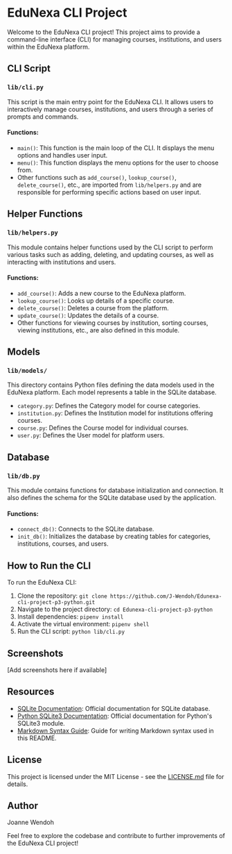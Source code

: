 # EduNexa CLI Project  

Welcome to the EduNexa CLI project! This project aims to provide a command-line interface (CLI) for managing courses, institutions, and users within the EduNexa platform.

## CLI Script

### `lib/cli.py`

This script is the main entry point for the EduNexa CLI. It allows users to interactively manage courses, institutions, and users through a series of prompts and commands.

#### Functions:

- `main()`: This function is the main loop of the CLI. It displays the menu options and handles user input.
- `menu()`: This function displays the menu options for the user to choose from.
- Other functions such as `add_course()`, `lookup_course()`, `delete_course()`, etc., are imported from `lib/helpers.py` and are responsible for performing specific actions based on user input.

## Helper Functions

### `lib/helpers.py`

This module contains helper functions used by the CLI script to perform various tasks such as adding, deleting, and updating courses, as well as interacting with institutions and users.

#### Functions:

- `add_course()`: Adds a new course to the EduNexa platform.
- `lookup_course()`: Looks up details of a specific course.
- `delete_course()`: Deletes a course from the platform.
- `update_course()`: Updates the details of a course.
- Other functions for viewing courses by institution, sorting courses, viewing institutions, etc., are also defined in this module.

## Models

### `lib/models/`

This directory contains Python files defining the data models used in the EduNexa platform. Each model represents a table in the SQLite database.

- `category.py`: Defines the Category model for course categories.
- `institution.py`: Defines the Institution model for institutions offering courses.
- `course.py`: Defines the Course model for individual courses.
- `user.py`: Defines the User model for platform users.

## Database

### `lib/db.py`

This module contains functions for database initialization and connection. It also defines the schema for the SQLite database used by the application.

#### Functions:

- `connect_db()`: Connects to the SQLite database.
- `init_db()`: Initializes the database by creating tables for categories, institutions, courses, and users.

## How to Run the CLI

To run the EduNexa CLI:

1. Clone the repository: `git clone https://github.com/J-Wendoh/Edunexa-cli-project-p3-python.git`
2. Navigate to the project directory: `cd Edunexa-cli-project-p3-python`
3. Install dependencies: `pipenv install`
4. Activate the virtual environment: `pipenv shell`
5. Run the CLI script: `python lib/cli.py`

## Screenshots

[Add screenshots here if available]

## Resources

- [SQLite Documentation](https://www.sqlite.org/docs.html): Official documentation for SQLite database.
- [Python SQLite3 Documentation](https://docs.python.org/3/library/sqlite3.html): Official documentation for Python's SQLite3 module.
- [Markdown Syntax Guide](https://www.markdownguide.org/basic-syntax/): Guide for writing Markdown syntax used in this README.

## License

This project is licensed under the MIT License - see the [LICENSE.md](LICENSE.md) file for details.

## Author

Joanne Wendoh

Feel free to explore the codebase and contribute to further improvements of the EduNexa CLI project!
